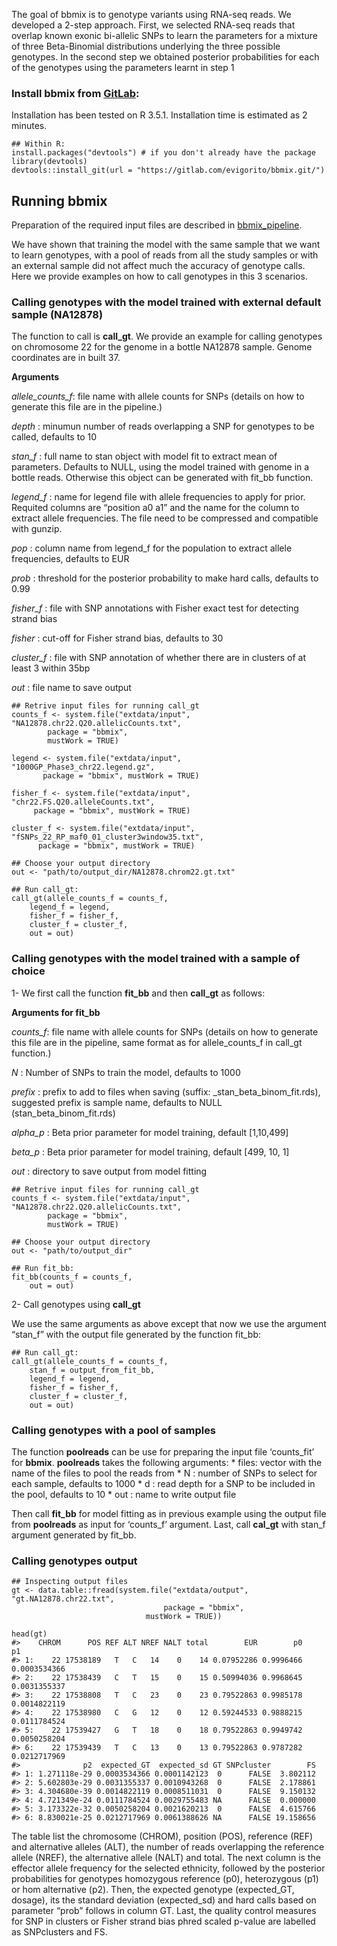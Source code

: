 <!-- README.md is generated from README.Rmd. Please edit that file -->
The goal of bbmix is to genotype variants using RNA-seq reads. We
developed a 2-step approach. First, we selected RNA-seq reads that
overlap known exonic bi-allelic SNPs to learn the parameters for a
mixture of three Beta-Binomial distributions underlying the three
possible genotypes. In the second step we obtained posterior
probabilities for each of the genotypes using the parameters learnt in
step 1

### Install bbmix from [GitLab](https://about.gitlab.com/):

Installation has been tested on R 3.5.1. Installation time is estimated
as 2 minutes.

    ## Within R:
    install.packages("devtools") # if you don't already have the package
    library(devtools)
    devtools::install_git(url = "https://gitlab.com/evigorito/bbmix.git/")

Running bbmix
-------------

Preparation of the required input files are described in
[bbmix\_pipeline](https://gitlab.com/evigorito/bbmix_pipeline/).

We have shown that training the model with the same sample that we want
to learn genotypes, with a pool of reads from all the study samples or
with an external sample did not affect much the accuracy of genotype
calls. Here we provide examples on how to call genotypes in this 3
scenarios.

### Calling genotypes with the model trained with external default sample (NA12878)

The function to call is **call\_gt**. We provide an example for calling
genotypes on chromosome 22 for the genome in a bottle NA12878 sample.
Genome coordinates are in built 37.

**Arguments**

*allele\_counts\_f*: file name with allele counts for SNPs (details on
how to generate this file are in the pipeline.)

*depth* : minumun number of reads overlapping a SNP for genotypes to be
called, defaults to 10

*stan\_f* : full name to stan object with model fit to extract mean of
parameters. Defaults to NULL, using the model trained with genome in a
bottle reads. Otherwise this object can be generated with fit\_bb
function.

*legend\_f* : name for legend file with allele frequencies to apply for
prior. Requited columns are “position a0 a1” and the name for the column
to extract allele frequencies. The file need to be compressed and
compatible with gunzip.

*pop* : column name from legend\_f for the population to extract allele
frequencies, defaults to EUR

*prob* : threshold for the posterior probability to make hard calls,
defaults to 0.99

*fisher\_f* : file with SNP annotations with Fisher exact test for
detecting strand bias

*fisher* : cut-off for Fisher strand bias, defaults to 30

*cluster\_f* : file with SNP annotation of whether there are in clusters
of at least 3 within 35bp

*out* : file name to save output

    ## Retrive input files for running call_gt
    counts_f <- system.file("extdata/input", "NA12878.chr22.Q20.allelicCounts.txt",
            package = "bbmix",
            mustWork = TRUE)

    legend <- system.file("extdata/input", "1000GP_Phase3_chr22.legend.gz",
           package = "bbmix", mustWork = TRUE)

    fisher_f <- system.file("extdata/input", "chr22.FS.Q20.alleleCounts.txt",
         package = "bbmix", mustWork = TRUE)

    cluster_f <- system.file("extdata/input", "fSNPs_22_RP_maf0_01_cluster3window35.txt",
          package = "bbmix", mustWork = TRUE)

    ## Choose your output directory
    out <- "path/to/output_dir/NA12878.chrom22.gt.txt"

    ## Run call_gt:
    call_gt(allele_counts_f = counts_f,
        legend_f = legend,
        fisher_f = fisher_f,
        cluster_f = cluster_f,
        out = out)

### Calling genotypes with the model trained with a sample of choice

1- We first call the function **fit\_bb** and then **call\_gt** as
follows:

**Arguments for fit\_bb**

*counts\_f*: file name with allele counts for SNPs (details on how to
generate this file are in the pipeline, same format as for
allele\_counts\_f in call\_gt function.)

*N* : Number of SNPs to train the model, defaults to 1000

*prefix* : prefix to add to files when saving (suffix:
\_stan\_beta\_binom\_fit.rds), suggested prefix is sample name, defaults
to NULL (stan\_beta\_binom\_fit.rds)

*alpha\_p* : Beta prior parameter for model training, default
\[1,10,499\]

*beta\_p* : Beta prior parameter for model training, default \[499, 10,
1\]

*out* : directory to save output from model fitting

    ## Retrive input files for running call_gt
    counts_f <- system.file("extdata/input", "NA12878.chr22.Q20.allelicCounts.txt",
            package = "bbmix",
            mustWork = TRUE)

    ## Choose your output directory
    out <- "path/to/output_dir"

    ## Run fit_bb:
    fit_bb(counts_f = counts_f,
        out = out)

2- Call genotypes using **call\_gt**

We use the same arguments as above except that now we use the argument
“stan\_f” with the output file generated by the function fit\_bb:

    ## Run call_gt:
    call_gt(allele_counts_f = counts_f,
        stan_f = output_from_fit_bb,
        legend_f = legend,
        fisher_f = fisher_f,
        cluster_f = cluster_f,
        out = out)

### Calling genotypes with a pool of samples

The function **poolreads** can be use for preparing the input file
‘counts\_fit’ for **bbmix**. **poolreads** takes the following
arguments: \* files: vector with the name of the files to pool the reads
from \* N : number of SNPs to select for each sample, defaults to 1000
\* d : read depth for a SNP to be included in the pool, defaults to 10
\* out : name to write output file

Then call **fit\_bb** for model fitting as in previous example using the
output file from **poolreads** as input for ‘counts\_f’ argument. Last,
call **cal\_gt** with stan\_f argument generated by fit\_bb.

### Calling genotypes output

    ## Inspecting output files
    gt <- data.table::fread(system.file("extdata/output", "gt.NA12878.chr22.txt",
                                      package = "bbmix",
                                  mustWork = TRUE))

    head(gt)
    #>    CHROM      POS REF ALT NREF NALT total        EUR        p0           p1
    #> 1:    22 17538189   T   C   14    0    14 0.07952286 0.9996466 0.0003534366
    #> 2:    22 17538439   C   T   15    0    15 0.50994036 0.9968645 0.0031355337
    #> 3:    22 17538808   T   C   23    0    23 0.79522863 0.9985178 0.0014822119
    #> 4:    22 17538980   C   G   12    0    12 0.59244533 0.9888215 0.0111784524
    #> 5:    22 17539427   G   T   18    0    18 0.79522863 0.9949742 0.0050258204
    #> 6:    22 17539439   T   C   13    0    13 0.79522863 0.9787282 0.0212717969
    #>              p2  expected_GT  expected_sd GT SNPcluster        FS
    #> 1: 1.271118e-29 0.0003534366 0.0001142123  0      FALSE  3.802112
    #> 2: 5.602803e-29 0.0031355337 0.0010943268  0      FALSE  2.178861
    #> 3: 4.304680e-39 0.0014822119 0.0008511031  0      FALSE  9.150132
    #> 4: 4.721349e-24 0.0111784524 0.0029755483 NA      FALSE  0.000000
    #> 5: 3.173322e-32 0.0050258204 0.0021620213  0      FALSE  4.615766
    #> 6: 8.830021e-25 0.0212717969 0.0061388626 NA      FALSE 19.158656

The table list the chromosome (CHROM), position (POS), reference (REF)
and alternative alleles (ALT), the number of reads overlapping the
reference allele (NREF), the alternative allele (NALT) and total. The
next column is the effector allele frequency for the selected ethnicity,
followed by the posterior probabilities for genotypes homozygous
reference (p0), heterozygous (p1) or hom alternative (p2). Then, the
expected genotype (expected\_GT, dosage), its the standard deviation
(expected\_sd) and hard calls based on parameter “prob” follows in
column GT. Last, the quality control measures for SNP in clusters or
Fisher strand bias phred scaled p-value are labelled as SNPclusters and
FS.
